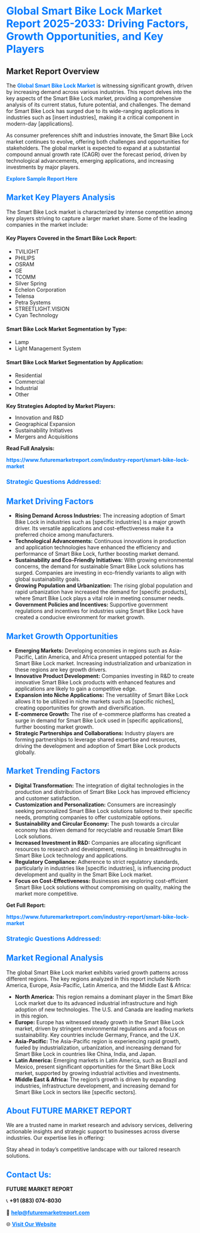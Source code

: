 <h1 style="color: #007BFF;">Global Smart Bike Lock Market Report 2025-2033: Driving Factors, Growth Opportunities, and Key Players</h1>

<section id="overview">
<h2>Market Report Overview</h2>
<p>The <a href="https://www.futuremarketreport.com/industry-report/smart-bike-lock-market" style="color: #007BFF; text-decoration: none;"><strong>Global Smart Bike Lock Market</strong></a> is witnessing significant growth, driven by increasing demand across various industries. This report delves into the key aspects of the Smart Bike Lock market, providing a comprehensive analysis of its current status, future potential, and challenges. The demand for Smart Bike Lock has surged due to its wide-ranging applications in industries such as [insert industries], making it a critical component in modern-day [applications].</p>
<p>As consumer preferences shift and industries innovate, the Smart Bike Lock market continues to evolve, offering both challenges and opportunities for stakeholders. The global market is expected to expand at a substantial compound annual growth rate (CAGR) over the forecast period, driven by technological advancements, emerging applications, and increasing investments by major players.</p>
</section>

<section id="overview">
<p><a href="https://www.futuremarketreport.com/request-sample/reportId=35265" style="color: #007BFF; text-decoration: none;"><strong>Explore Sample Report Here</strong></a></p>
</section>

<section id="key-players">
<h2 style="color: #007BFF;">Market Key Players Analysis</h2>
<p>The Smart Bike Lock market is characterized by intense competition among key players striving to capture a larger market share. Some of the leading companies in the market include:</p>
<h4>Key Players Covered in the Smart Bike Lock Report:</h4>
<ul><li>TVILIGHT</li><li>PHILIPS</li><li>OSRAM</li><li>GE</li><li>TCOMM</li><li>Silver Spring</li><li>Echelon Corporation</li><li>Telensa</li><li>Petra Systems</li><li>STREETLIGHT.VISION</li><li>Cyan Technology</li></ul>
<h4>Smart Bike Lock Market Segmentation by Type:</h4>
<ul><li>Lamp</li><li>Light Management System</li></ul>

<h4>Smart Bike Lock Market Segmentation by Application:</h4>
<ul><li>Residential</li><li>Commercial</li><li>Industrial</li><li>Other</li></ul>
<p><strong>Key Strategies Adopted by Market Players:</strong></p>
<ul>
<li>Innovation and R&D</li>
<li>Geographical Expansion</li>
<li>Sustainability Initiatives</li>
<li>Mergers and Acquisitions</li>
</ul>
</section>

<section>
<p><strong>Read Full Analysis: </strong></p><a href="https://www.futuremarketreport.com/industry-report/smart-bike-lock-market" style="color: #007BFF; text-decoration: none;"><strong>https://www.futuremarketreport.com/industry-report/smart-bike-lock-market</strong></a>
<h3 style="color: #007BFF;">Strategic Questions Addressed:</h3>
</section>

<section id="driving-factors">
<h2 style="color: #007BFF;">Market Driving Factors</h2>
<ul>
<li><strong>Rising Demand Across Industries:</strong> The increasing adoption of Smart Bike Lock in industries such as [specific industries] is a major growth driver. Its versatile applications and cost-effectiveness make it a preferred choice among manufacturers.</li>
<li><strong>Technological Advancements:</strong> Continuous innovations in production and application technologies have enhanced the efficiency and performance of Smart Bike Lock, further boosting market demand.</li>
<li><strong>Sustainability and Eco-Friendly Initiatives:</strong> With growing environmental concerns, the demand for sustainable Smart Bike Lock solutions has surged. Companies are investing in eco-friendly variants to align with global sustainability goals.</li>
<li><strong>Growing Population and Urbanization:</strong> The rising global population and rapid urbanization have increased the demand for [specific products], where Smart Bike Lock plays a vital role in meeting consumer needs.</li>
<li><strong>Government Policies and Incentives:</strong> Supportive government regulations and incentives for industries using Smart Bike Lock have created a conducive environment for market growth.</li>
</ul>
</section>

<section id="growth-opportunities">
<h2 style="color: #007BFF;">Market Growth Opportunities</h2>
<ul>
<li><strong>Emerging Markets:</strong> Developing economies in regions such as Asia-Pacific, Latin America, and Africa present untapped potential for the Smart Bike Lock market. Increasing industrialization and urbanization in these regions are key growth drivers.</li>
<li><strong>Innovative Product Development:</strong> Companies investing in R&D to create innovative Smart Bike Lock products with enhanced features and applications are likely to gain a competitive edge.</li>
<li><strong>Expansion into Niche Applications:</strong> The versatility of Smart Bike Lock allows it to be utilized in niche markets such as [specific niches], creating opportunities for growth and diversification.</li>
<li><strong>E-commerce Growth:</strong> The rise of e-commerce platforms has created a surge in demand for Smart Bike Lock used in [specific applications], further boosting market growth.</li>
<li><strong>Strategic Partnerships and Collaborations:</strong> Industry players are forming partnerships to leverage shared expertise and resources, driving the development and adoption of Smart Bike Lock products globally.</li>
</ul>
</section>

<section id="trending-factors">
<h2 style="color: #007BFF;">Market Trending Factors</h2>
<ul>
<li><strong>Digital Transformation:</strong> The integration of digital technologies in the production and distribution of Smart Bike Lock has improved efficiency and customer satisfaction.</li>
<li><strong>Customization and Personalization:</strong> Consumers are increasingly seeking personalized Smart Bike Lock solutions tailored to their specific needs, prompting companies to offer customizable options.</li>
<li><strong>Sustainability and Circular Economy:</strong> The push towards a circular economy has driven demand for recyclable and reusable Smart Bike Lock solutions.</li>
<li><strong>Increased Investment in R&D:</strong> Companies are allocating significant resources to research and development, resulting in breakthroughs in Smart Bike Lock technology and applications.</li>
<li><strong>Regulatory Compliance:</strong> Adherence to strict regulatory standards, particularly in industries like [specific industries], is influencing product development and quality in the Smart Bike Lock market.</li>
<li><strong>Focus on Cost-Effectiveness:</strong> Businesses are exploring cost-efficient Smart Bike Lock solutions without compromising on quality, making the market more competitive.</li>
</ul>
</section>

<section>
<p><strong>Get Full Report: </strong></p><a href="https://www.futuremarketreport.com/industry-report/smart-bike-lock-market" style="color: #007BFF; text-decoration: none;"><strong>https://www.futuremarketreport.com/industry-report/smart-bike-lock-market</strong></a>
<h3 style="color: #007BFF;">Strategic Questions Addressed:</h3>
</section>


<section id="regional-analysis">
<h2 style="color: #007BFF;">Market Regional Analysis</h2>
<p>The global Smart Bike Lock market exhibits varied growth patterns across different regions. The key regions analyzed in this report include North America, Europe, Asia-Pacific, Latin America, and the Middle East & Africa:</p>
<ul>
<li><strong>North America:</strong> This region remains a dominant player in the Smart Bike Lock market due to its advanced industrial infrastructure and high adoption of new technologies. The U.S. and Canada are leading markets in this region.</li>
<li><strong>Europe:</strong> Europe has witnessed steady growth in the Smart Bike Lock market, driven by stringent environmental regulations and a focus on sustainability. Key countries include Germany, France, and the U.K.</li>
<li><strong>Asia-Pacific:</strong> The Asia-Pacific region is experiencing rapid growth, fueled by industrialization, urbanization, and increasing demand for Smart Bike Lock in countries like China, India, and Japan.</li>
<li><strong>Latin America:</strong> Emerging markets in Latin America, such as Brazil and Mexico, present significant opportunities for the Smart Bike Lock market, supported by growing industrial activities and investments.</li>
<li><strong>Middle East & Africa:</strong> The region’s growth is driven by expanding industries, infrastructure development, and increasing demand for Smart Bike Lock in sectors like [specific sectors].</li>
</ul>
</section>

<footer>
<h2 style="color: #007BFF;">About FUTURE MARKET REPORT</h2>
<p>We are a trusted name in market research and advisory services, delivering actionable insights and strategic support to businesses across diverse industries. Our expertise lies in offering:</p>

<p>Stay ahead in today’s competitive landscape with our tailored research solutions.</p>

<h2 style="color: #007BFF;">Contact Us:</h2>
<p><strong>FUTURE MARKET REPORT</strong></p>
<p>📞 <strong>+91 (883) 074-8030</strong></p>
<p>📧 <strong><a href="mailto:help@futuremarketreport.com" style="color: #007BFF;">help@futuremarketreport.com</a></strong></p>
<p>🌐 <strong><a href="https://www.futuremarketreport.com/" style="color: #007BFF;">Visit Our Website</a></strong></p>
</footer>
